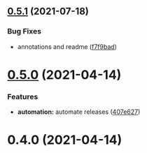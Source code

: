 ## [0.5.1](https://github.com/bsord/tetris/compare/0.5.0...0.5.1) (2021-07-18)


### Bug Fixes

* annotations and readme ([f7f9bad](https://github.com/bsord/tetris/commit/f7f9badd6bd5b57be88071dd961d5d8b0109949b))



# [0.5.0](https://github.com/bsord/tetris/compare/0.4.0...0.5.0) (2021-04-14)


### Features

* **automation:** automate releases ([407e627](https://github.com/bsord/tetris/commit/407e62773b26bb710e36d2ec690d430c39145380))



# 0.4.0 (2021-04-14)



